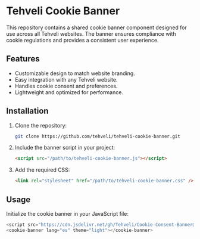 # Tehveli Cookie Banner

This repository contains a shared cookie banner component designed for use across all Tehveli websites. The banner ensures compliance with cookie regulations and provides a consistent user experience.

## Features

- Customizable design to match website branding.
- Easy integration with any Tehveli website.
- Handles cookie consent and preferences.
- Lightweight and optimized for performance.

## Installation

1. Clone the repository:
   ```bash
   git clone https://github.com/tehveli/tehveli-cookie-banner.git
   ```
2. Include the banner script in your project:
   ```html
   <script src="/path/to/tehveli-cookie-banner.js"></script>
   ```
3. Add the required CSS:
   ```html
   <link rel="stylesheet" href="/path/to/tehveli-cookie-banner.css" />
   ```

## Usage

Initialize the cookie banner in your JavaScript file:

```javascript
<script src="https://cdn.jsdelivr.net/gh/Tehveli/Cookie-Consent-Banner@main/cookie-banner.js" defer></script>
<cookie-banner lang="es" theme="light"></cookie-banner>
```
